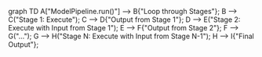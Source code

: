 graph TD
    A["ModelPipeline.run()"] --> B{"Loop through Stages"};
    B --> C("Stage 1: Execute");
    C --> D{"Output from Stage 1"};
    D --> E("Stage 2: Execute with Input from Stage 1");
    E --> F{"Output from Stage 2"};
    F --> G("...");
    G --> H("Stage N: Execute with Input from Stage N-1");
    H --> I{"Final Output"};